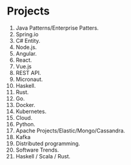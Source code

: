 # Projects
1. Java Patterns/Enterprise Patters.
2. Spring.io
3. C# Entity.
4. Node.js.
5. Angular.
6. React.
7. Vue.js
8. REST API.
9. Micronaut.
10. Haskell.
11. Rust.
12. Go.
13. Docker.
14. Kubernetes.
15. Cloud.
16. Python.
17. Apache Projects/Elastic/Mongo/Cassandra.
18. Kafka
19. Distributed programming.
20. Software Trends.
21. Haskell / Scala / Rust.

